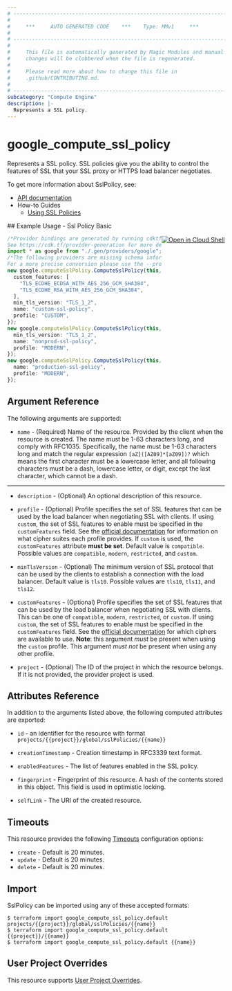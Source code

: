```yaml
---
# ----------------------------------------------------------------------------
#
#     ***     AUTO GENERATED CODE    ***    Type: MMv1     ***
#
# ----------------------------------------------------------------------------
#
#     This file is automatically generated by Magic Modules and manual
#     changes will be clobbered when the file is regenerated.
#
#     Please read more about how to change this file in
#     .github/CONTRIBUTING.md.
#
# ----------------------------------------------------------------------------
subcategory: "Compute Engine"
description: |-
  Represents a SSL policy.
---
```


# google\_compute\_ssl\_policy

Represents a SSL policy. SSL policies give you the ability to control the
features of SSL that your SSL proxy or HTTPS load balancer negotiates.

To get more information about SslPolicy, see:

* [API documentation](https://cloud.google.com/compute/docs/reference/rest/v1/sslPolicies)
* How-to Guides
  * [Using SSL Policies](https://cloud.google.com/compute/docs/load-balancing/ssl-policies)

<div class = "oics-button" style="float: right; margin: 0 0 -15px">
  <a href="https://console.cloud.google.com/cloudshell/open?cloudshell_git_repo=https%3A%2F%2Fgithub.com%2Fterraform-google-modules%2Fdocs-examples.git&cloudshell_working_dir=ssl_policy_basic&cloudshell_image=gcr.io%2Fgraphite-cloud-shell-images%2Fterraform%3Alatest&open_in_editor=main.tf&cloudshell_print=.%2Fmotd&cloudshell_tutorial=.%2Ftutorial.md" target="_blank">
    <img alt="Open in Cloud Shell" src="//gstatic.com/cloudssh/images/open-btn.svg" style="max-height: 44px; margin: 32px auto; max-width: 100%;">
  </a>
</div>
## Example Usage - Ssl Policy Basic

```typescript
/*Provider bindings are generated by running cdktf get.
See https://cdk.tf/provider-generation for more details.*/
import * as google from "./.gen/providers/google";
/*The following providers are missing schema information and might need manual adjustments to synthesize correctly: google.
For a more precise conversion please use the --provider flag in convert.*/
new google.computeSslPolicy.ComputeSslPolicy(this, "custom-ssl-policy", {
  custom_features: [
    "TLS_ECDHE_ECDSA_WITH_AES_256_GCM_SHA384",
    "TLS_ECDHE_RSA_WITH_AES_256_GCM_SHA384",
  ],
  min_tls_version: "TLS_1_2",
  name: "custom-ssl-policy",
  profile: "CUSTOM",
});
new google.computeSslPolicy.ComputeSslPolicy(this, "nonprod-ssl-policy", {
  min_tls_version: "TLS_1_2",
  name: "nonprod-ssl-policy",
  profile: "MODERN",
});
new google.computeSslPolicy.ComputeSslPolicy(this, "prod-ssl-policy", {
  name: "production-ssl-policy",
  profile: "MODERN",
});

```

## Argument Reference

The following arguments are supported:

* `name` -
  (Required)
  Name of the resource. Provided by the client when the resource is
  created. The name must be 1-63 characters long, and comply with
  RFC1035. Specifically, the name must be 1-63 characters long and match
  the regular expression `[aZ]([AZ09]*[aZ09])?` which means the
  first character must be a lowercase letter, and all following
  characters must be a dash, lowercase letter, or digit, except the last
  character, which cannot be a dash.

***

*   `description` -
    (Optional)
    An optional description of this resource.

*   `profile` -
    (Optional)
    Profile specifies the set of SSL features that can be used by the
    load balancer when negotiating SSL with clients. If using `custom`,
    the set of SSL features to enable must be specified in the
    `customFeatures` field.
    See the [official documentation](https://cloud.google.com/compute/docs/load-balancing/ssl-policies#profilefeaturesupport)
    for information on what cipher suites each profile provides. If
    `custom` is used, the `customFeatures` attribute **must be set**.
    Default value is `compatible`.
    Possible values are `compatible`, `modern`, `restricted`, and `custom`.

*   `minTlsVersion` -
    (Optional)
    The minimum version of SSL protocol that can be used by the clients
    to establish a connection with the load balancer.
    Default value is `tls10`.
    Possible values are `tls10`, `tls11`, and `tls12`.

*   `customFeatures` -
    (Optional)
    Profile specifies the set of SSL features that can be used by the
    load balancer when negotiating SSL with clients. This can be one of
    `compatible`, `modern`, `restricted`, or `custom`. If using `custom`,
    the set of SSL features to enable must be specified in the
    `customFeatures` field.
    See the [official documentation](https://cloud.google.com/compute/docs/load-balancing/ssl-policies#profilefeaturesupport)
    for which ciphers are available to use. **Note**: this argument
    *must* be present when using the `custom` profile. This argument
    *must not* be present when using any other profile.

*   `project` - (Optional) The ID of the project in which the resource belongs.
    If it is not provided, the provider project is used.

## Attributes Reference

In addition to the arguments listed above, the following computed attributes are exported:

*   `id` - an identifier for the resource with format `projects/{{project}}/global/sslPolicies/{{name}}`

*   `creationTimestamp` -
    Creation timestamp in RFC3339 text format.

*   `enabledFeatures` -
    The list of features enabled in the SSL policy.

*   `fingerprint` -
    Fingerprint of this resource. A hash of the contents stored in this
    object. This field is used in optimistic locking.

*   `selfLink` - The URI of the created resource.

## Timeouts

This resource provides the following
[Timeouts](https://developer.hashicorp.com/terraform/plugin/sdkv2/resources/retries-and-customizable-timeouts) configuration options:

* `create` - Default is 20 minutes.
* `update` - Default is 20 minutes.
* `delete` - Default is 20 minutes.

## Import

SslPolicy can be imported using any of these accepted formats:

```console
$ terraform import google_compute_ssl_policy.default projects/{{project}}/global/sslPolicies/{{name}}
$ terraform import google_compute_ssl_policy.default {{project}}/{{name}}
$ terraform import google_compute_ssl_policy.default {{name}}
```

## User Project Overrides

This resource supports [User Project Overrides](https://registry.terraform.io/providers/hashicorp/google/latest/docs/guides/provider_reference#user_project_override).
